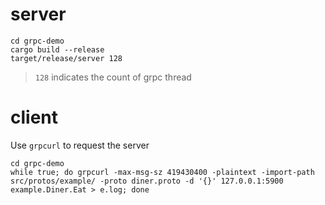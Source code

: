 # server
```
cd grpc-demo
cargo build --release
target/release/server 128
```
> `128` indicates the count of grpc thread

# client
Use `grpcurl` to request the server

```
cd grpc-demo
while true; do grpcurl -max-msg-sz 419430400 -plaintext -import-path src/protos/example/ -proto diner.proto -d '{}' 127.0.0.1:5900 example.Diner.Eat > e.log; done
```
